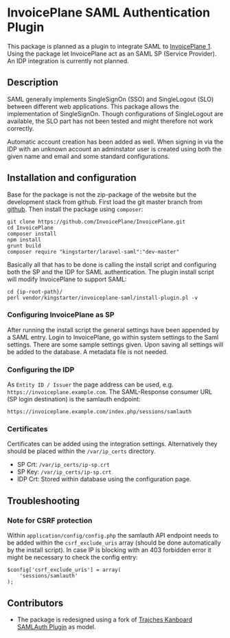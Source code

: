 # InvoicePlane SAML Authentication Plugin

This package is planned as a plugin to integrate SAML to [InvoicePlane 1](https://github.com/InvoicePlane/InvoicePlane). Using the package let InvoicePlane act as an SAML SP (Service Provider). An IDP integration is currently not planned.

## Description

SAML generally implements SingleSignOn (SSO) and SingleLogout (SLO) between different web applications. This package allows the implementation of SingleSignOn. Though configurations of SingleLogout are available, the SLO part has not been tested and might therefore not work correctly. 

Automatic account creation has been added as well. When signing in via the IDP with an unknown account an adminstator user is created using both the given name and email and some standard configurations. 

## Installation and configuration

Base for the package is not the zip-package of the website but the development stack from github. First load the git master branch from [github](https://github.com/InvoicePlane/InvoicePlane). Then install the package using `composer`: 

``` 
git clone https://github.com/InvoicePlane/InvoicePlane.git
cd InvoicePlane
composer install
npm install
grunt build
composer require "kingstarter/laravel-saml":"dev-master"
```

Basically all that has to be done is calling the install script and configuring both the SP and the IDP for SAML authentication. The plugin install script will modify InvoicePlane to support SAML:

```
cd {ip-root-path}/
perl vendor/kingstarter/invoiceplane-saml/install-plugin.pl -v
```

### Configuring InvoicePlane as SP

After running the install script the general settings have been appended by a SAML entry. Login to InvoicePlane, go within system settings to the Saml settings. There are some sample settings given. Upon saving all settings will be added to the database. A metadata file is not needed.

### Configuring the IDP

As ```Entity ID / Issuer``` the page address can be used, e.g. ```https://invoiceplane.example.com```. The SAML-Response consumer URL (SP login destination) is the samlauth endpoint:

```
https://invoiceplane.example.com/index.php/sessions/samlauth
```
 
### Certificates

Certificates can be added using the integration settings. Alternatively they should be placed within the `/var/ip_certs` directory.

- SP Crt: `/var/ip_certs/ip-sp.crt`
- SP Key: `/var/ip_certs/ip-sp.crt`
- IDP Crt: Stored within database using the configuration page.

## Troubleshooting

### Note for CSRF protection

Within ```application/config/config.php``` the samlauth API endpoint needs to be added within the ```csrf_exclude_uris``` array (should be done automatically by the install script). In case IP is blocking with an 403 forbidden error it might be necessary to check the config entry:

```
$config['csrf_exclude_uris'] = array(
    'sessions/samlauth'
); 
```

## Contributors
* The package is redesigned using a fork of [Trajches Kanboard SAMLAuth Plugin](https://github.com/steve-ks/SamlAuth) as model.
